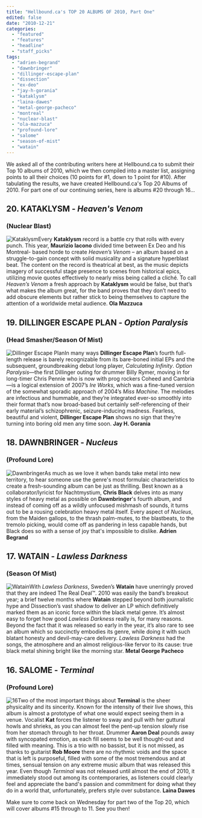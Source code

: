 ```yaml
---
title: "Hellbound.ca's TOP 20 ALBUMS OF 2010, Part One"
edited: false
date: "2010-12-21"
categories:
  - "featured"
  - "features"
  - "headline"
  - "staff_picks"
tags:
  - "adrien-begrand"
  - "dawnbringer"
  - "dillinger-escape-plan"
  - "dissection"
  - "ex-deo"
  - "jay-h-gorania"
  - "kataklysm"
  - "laina-dawes"
  - "metal-george-pacheco"
  - "montreal"
  - "nuclear-blast"
  - "ola-mazzuca"
  - "profound-lore"
  - "salome"
  - "season-of-mist"
  - "watain"
---
```


We asked all of the contributing writers here at Hellbound.ca to submit their Top 10 albums of 2010, which we then compiled into a master list, assigning points to all their choices (10 points for #1, down to 1 point for #10). After tabulating the results, we have created Hellbound.ca's Top 20 Albums of 2010. For part one of our continuing series, here is albums #20 through 16...

## 20\. KATAKLYSM - _Heaven's Venom_

### (Nuclear Blast)

![](http://www.hellbound.ca/wp-content/uploads/2010/12/20.jpg "Kataklysm")Every **Kataklysm** record is a battle cry that rolls with every punch. This year, **Maurizio Iacono** divided time between Ex Deo and his Montreal- based horde to create _Heaven’s Venom_ – an album based on a struggle-to-gain concept with solid musicality and a signature hyperblast beat. The content on the record is theatrical at best, as the music depicts imagery of successful stage presence to scenes from historical epics, utilizing movie quotes effectively to nearly miss being called a cliché. To call _Heaven’s Venom_ a fresh approach by **Kataklysm** would be false, but that’s what makes the album great, for the band proves that they don’t need to add obscure elements but rather stick to being themselves to capture the attention of a worldwide metal audience. **Ola Mazzuca**

## 19\. DILLINGER ESCAPE PLAN - _Option Paralysis_

### (Head Smasher/Season Of Mist)

![](http://www.hellbound.ca/wp-content/uploads/2010/12/19.jpg "Dillinger Escape Plan")In many ways **Dillinger Escape Plan**’s fourth full-length release is barely recognizable from its bare-boned initial EPs and the subsequent, groundbreaking debut long player, _Calculating Infinity_. _Option Paralysis_—the first Dillinger outing for drummer Billy Rymer, moving in for long-timer Chris Pennie who is now with prog rockers Coheed and Cambria—is a logical extension of 2007’s _Ire Works_, which was a fine-tuned version of the somewhat sporadic approach of 2004’s _Miss Machine_. The melodies are infectious and hummable, and they’re integrated ever-so smoothly into their format that’s now broad-based but certainly self-referencing of their early material’s schizophrenic, seizure-inducing madness. Fearless, beautiful and violent, **Dillinger Escape Plan** shows no sign that they’re turning into boring old men any time soon. **Jay H. Gorania**

## 18\. DAWNBRINGER - _Nucleus_

### (Profound Lore)

![](http://www.hellbound.ca/wp-content/uploads/2010/12/18.jpg "Dawnbringer")As much as we love it when bands take metal into new territory, to hear someone use the genre's most formulaic characteristics to create a fresh-sounding album can be just as thrilling. Best known as a collaborator/lyricist for Nachtmystium, **Chris Black** delves into as many styles of heavy metal as possible on **Dawnbringer**'s fourth album, and instead of coming off as a wildly unfocused mishmash of sounds, it turns out to be a rousing celebration heavy metal itself. Every aspect of _Nucleus_, from the Maiden gallops, to the thrash palm-mutes, to the blastbeats, to the tremolo picking, would come off as pandering in less capable hands, but Black does so with a sense of joy that's impossible to dislike. **Adrien Begrand**

## 17\. WATAIN - _Lawless Darkness_

### (Season Of Mist)

![](http://www.hellbound.ca/wp-content/uploads/2010/12/17.jpg "Watain")With _Lawless Darkness_, Sweden’s **Watain** have unerringly proved that they are indeed The Real Deal™. 2010 was easily the band’s breakout year; a brief twelve months where **Watain** stepped beyond both journalistic hype and Dissection’s vast shadow to deliver an LP which definitively marked them as an iconic force within the black metal genre. It’s almost easy to forget how good _Lawless Darkness_ really is, for many reasons. Beyond the fact that it was released so early in the year, it’s also rare to see an album which so succinctly embodies its genre, while doing it with such blatant honesty and devil-may-care delivery. _Lawless Darkness_ had the songs, the atmosphere and an almost religious-like fervor to its cause: true black metal shining bright like the morning star. **Metal George Pacheco**

## 16\. SALOME - _Terminal_

### (Profound Lore)

![](http://www.hellbound.ca/wp-content/uploads/2010/12/16.jpg "16")Two of the most important things about **Terminal** is the sheer physicality and its sincerity. Known for the intensity of their live shows, this album is almost a prototype of what one would expect seeing them in a venue. Vocalist **Kat** forces the listener to sway and pull with her guttural howls and shrieks, as you can almost feel the pent-up tension slowly rise from her stomach through to her throat. Drummer **Aaron Deal** pounds away with syncopated emotion, as each fill seems to be well thought-out and filled with meaning. This is a trio with no bassist, but it is not missed, as thanks to guitarist **Rob Moore** there are no rhythmic voids and the space that is left is purposeful, filled with some of the most tremendous and at times, sensual tension on any extreme music album that was released this year. Even though _Terminal_ was not released until almost the end of 2010, it immediately stood out among its contemporaries, as listeners could clearly feel and appreciate the band's passion and commitment for doing what they do in a world that, unfortunately, prefers style over substance. **Laina Dawes**

Make sure to come back on Wednesday for part two of the Top 20, which will cover albums #15 through to 11. See you then!
